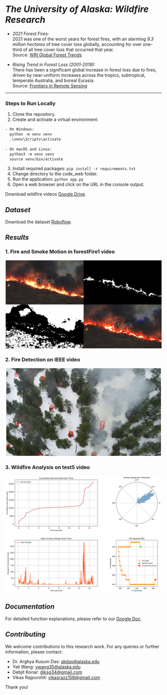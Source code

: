 # *The University of Alaska: Wildfire Research*
- *2021 Forest Fires:*  
  2021 was one of the worst years for forest fires, with an alarming *9.3 million hectares* of tree cover loss globally, accounting for over one-third of all tree cover loss that occurred that year.  
  Source: [WRI Global Forest Trends](https://www.wri.org/insights/global-trends-forest-fires)

- *Rising Trend in Forest Loss (2001-2019):*  
  There has been a significant global increase in forest loss due to fires, driven by near-uniform increases across the tropics, subtropical, temperate Australia, and boreal Eurasia.  
  Source: [Frontiers in Remote Sensing](https://www.frontiersin.org/articles/10.3389/frsen.2022.825190/full)

---

### Steps to Run Locally
1. Clone the repository.
2. Create and activate a virtual environment:
```
- On Windows:
  python -m venv venv
  .\venv\Scripts\activate
  
- On macOS and Linux:
  python3 -m venv venv
  source venv/bin/activate
```

3. Install required packages: ```pip install -r requirements.txt``` 
4. Change directory to the code_web folder.
5. Run the application: ```python app.py``` 
6. Open a web browser and click on the URL in the console output.

Download wildfire videos [Google Drive](https://drive.google.com/drive/folders/13rKzSe9je3NbLef-sT9k_1ldjVA7FJbW?usp=sharing).

## *Dataset*
Download the dataset [Roboflow]().

## *Results*

### 1. Fire and Smoke Motion in forestFire1 video
![Image 1](images/forestFire1.png)

### 2. Fire Detection on IEEE video
![Image 2](images/1-Zenmuse_X4S_Clip2.png)

### 3. Wildfire Analysis on test5 video
![Image 3](images/test5_analysis.png)

## *Documentation*
For detailed function explanations, please refer to our [Google Doc](https://docs.google.com/document/d/1ibWxNxHIlFAsgaGLRBZVBcKMjpvNC0qOaEbWtlkSTVI/edit?usp=sharing).

## *Contributing*
We welcome contributions to this research work.
For any queries or further information, please contact:
- Dr. Arghya Kusum Das: akdas@alaska.edu
- Yali Wang: ywang35@alaska.edu
- Debjit Konar: djksg34@gmail.com
- Vikas Rajpurohit: vikasrazz158@gmail.com

Thank you!
